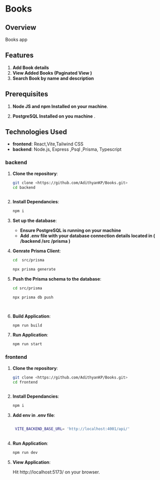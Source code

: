 # Books

## Overview
Books app
 
## Features

1. **Add Book details**
2. **View Added Books (Paginated View )**
3. **Search Book by name and description**
 
## Prerequisites

1. **Node JS and npm Installed on your machine**.

2. **PostgreSQL Installed on you machine**
.
## Technologies Used

- **frontend**: React,Vite,Tailwind CSS
- **backend**: Node.js, Express ,Psql ,Prisma, Typescript

### backend

1. **Clone the repository**:
   ```bash
   git clone <https://github.com/AdithyanKP/Books.git>
   cd backend
  
2. **Install Dependancies**:
   ```bash
   npm i

3. **Set up the database**: 
   - **Ensure PostgreSQL is running on your machine**
   - **Add .env file with your database connection details located in  ( /backend /src /prisma )**

4. **Genrate Prisma Client**: 
   ```bash
   cd  src/prisma
   
   npx prisma generate


5. **Push the Prisma schema to the database**: 
    ```bash
   cd src/prisma
   
   npx prisma db push
   
  
6. **Build Application**:
   ```bash
   npm run build
   
7. **Run Application**:
   ```bash
   npm run start
   
 ### frontend

1. **Clone the repository**:
   ```bash
   git clone <https://github.com/AdithyanKP/Books.git>
   cd frontend
  
2. **Install Dependancies**:
   ```bash
   npm i
   
3. **Add env in .env file**:
   ```bash
   
    VITE_BACKEND_BASE_URL= 'http://localhost:4001/api/'
  
3. **Run Application**:
   ```bash
   npm run dev

4. **View Application**:
  
    Hit http://localhost:5173/ on your browser.